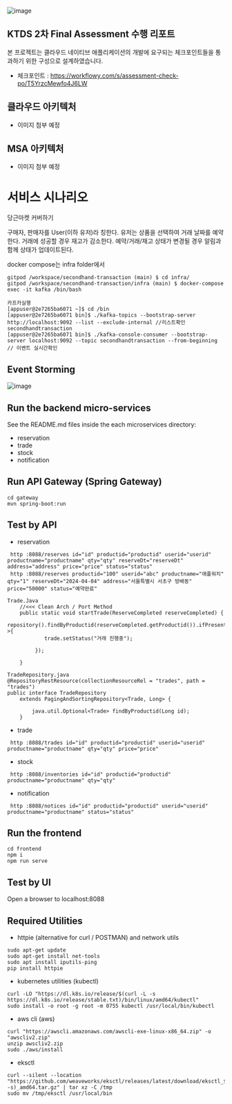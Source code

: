 ![image](https://github.com/hj0210/secondhand-transaction/assets/68845747/68f567d6-21d1-495b-b910-befc388a3a11)

## KTDS 2차 Final Assessment 수행 리포트
본 프로젝트는 클라우드 네이티브 애플리케이션의 개발에 요구되는 체크포인트들을 통과하기 위한 구성으로 설계하였습니다.
- 체크포인트 : https://workflowy.com/s/assessment-check-po/T5YrzcMewfo4J6LW
  
## 클라우드 아키텍처
- 이미지 첨부 예정
## MSA 아키텍처
- 이미지 첨부 예정

# 서비스 시나리오
당근마켓 커버하기

구매자, 판매자를 User(이하 유저)라 칭한다.
유저는 상품을 선택하여 거래 날짜를 예약한다.
거래에 성공할 경우 재고가 감소한다.
예약/거래/재고 상태가 변경될 경우 알림과 함께 상태가 업데이트된다.

docker compose는 infra folder에서
```
gitpod /workspace/secondhand-transaction (main) $ cd infra/
gitpod /workspace/secondhand-transaction/infra (main) $ docker-compose exec -it kafka /bin/bash
```
```
카프카실행
[appuser@2e7265ba6071 ~]$ cd /bin
[appuser@2e7265ba6071 bin]$ ./kafka-topics --bootstrap-server http://localhost:9092 --list --exclude-internal //리스트확인
secondhandtransaction
[appuser@2e7265ba6071 bin]$ ./kafka-console-consumer --bootstrap-server localhost:9092 --topic secondhandtransaction --from-beginning // 이벤트 실시간확인
```

## Event Storming
![image](https://github.com/hj0210/secondhand-transaction/assets/68845747/9a650292-74e8-4172-83d0-2a4c7c1b36d1)

## Run the backend micro-services
See the README.md files inside the each microservices directory:

- reservation
- trade
- stock
- notification


## Run API Gateway (Spring Gateway)
```
cd gateway
mvn spring-boot:run
```

## Test by API
- reservation
```
 http :8088/reserves id="id" productid="productid" userid="userid" productname="productname" qty="qty" reserveDt="reserveDt" address="address" price="price" status="status"
 http :8088/reserves productid="100" userid="abc" productname="애플워치" qty="1" reserveDt="2024-04-04" address="서울특별시 서초구 방배동" price="50000" status="예약완료" 
```

```
Trade.Java
    //<<< Clean Arch / Port Method
    public static void startTrade(ReserveCompleted reserveCompleted) {
        repository().findByProductid(reserveCompleted.getProductid()).ifPresent(trade->{
            trade.setStatus("거래 진행중");

         });

    }
```

```
TradeRepository.java
@RepositoryRestResource(collectionResourceRel = "trades", path = "trades")
public interface TradeRepository
    extends PagingAndSortingRepository<Trade, Long> {

        java.util.Optional<Trade> findByProductid(Long id);
    }

```
- trade
```
 http :8088/trades id="id" productid="productid" userid="userid" productname="productname" qty="qty" price="price" 
```
- stock
```
 http :8088/inventories id="id" productid="productid" productname="productname" qty="qty" 
```
- notification
```
 http :8088/notices id="id" productid="productid" userid="userid" productname="productname" status="status" 
```


## Run the frontend
```
cd frontend
npm i
npm run serve
```

## Test by UI
Open a browser to localhost:8088

## Required Utilities

- httpie (alternative for curl / POSTMAN) and network utils
```
sudo apt-get update
sudo apt-get install net-tools
sudo apt install iputils-ping
pip install httpie
```

- kubernetes utilities (kubectl)
```
curl -LO "https://dl.k8s.io/release/$(curl -L -s https://dl.k8s.io/release/stable.txt)/bin/linux/amd64/kubectl"
sudo install -o root -g root -m 0755 kubectl /usr/local/bin/kubectl
```

- aws cli (aws)
```
curl "https://awscli.amazonaws.com/awscli-exe-linux-x86_64.zip" -o "awscliv2.zip"
unzip awscliv2.zip
sudo ./aws/install
```

- eksctl 
```
curl --silent --location "https://github.com/weaveworks/eksctl/releases/latest/download/eksctl_$(uname -s)_amd64.tar.gz" | tar xz -C /tmp
sudo mv /tmp/eksctl /usr/local/bin
```

